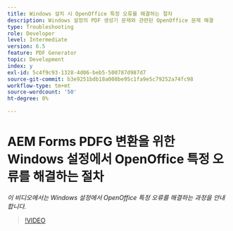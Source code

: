 ```yaml
---
title: Windows 설치 시 OpenOffice 특정 오류를 해결하는 절차
description: Windows 설정의 PDF 생성기 문제와 관련된 OpenOffice 문제 해결
type: Troubleshooting
role: Developer
level: Intermediate
version: 6.5
feature: PDF Generator
topic: Development
index: y
exl-id: 5c4f9c93-1328-4d06-beb5-500787d987d7
source-git-commit: b3e9251bdb18a008be95c1fa9e5c79252a74fc98
workflow-type: tm+mt
source-wordcount: '50'
ht-degree: 0%

---
```


# AEM Forms PDFG 변환을 위한 Windows 설정에서 OpenOffice 특정 오류를 해결하는 절차

*이 비디오에서는 Windows 설정에서 OpenOffice 특정 오류를 해결하는 과정을 안내합니다.*

>[!VIDEO](https://video.tv.adobe.com/v/335481?quality=12&learn=on)
